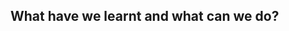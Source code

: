 <!-- ---
layout: post
title: "Conclusions"
# subtitle: "because they lacked opposable thumbs and the brainpower to build a space program."
background: ''
--- -->

## What have we learnt and what can we do?
